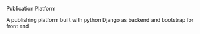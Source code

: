 Publication Platform

A publishing platform built with python Django as backend and bootstrap for front end
